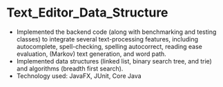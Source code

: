 # Text_Editor_Data_Structure
* Implemented the backend code (along with benchmarking and testing classes) to integrate several text-processing features, including autocomplete, spell-checking, spelling autocorrect, reading ease evaluation, (Markov) text generation, and word path.
* Implemented data structures (linked list, binary search tree, and trie) and algorithms (breadth first search).
* Technology used:  JavaFX, JUnit, Core Java
